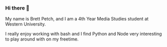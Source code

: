 ### Hi there 👋

My name is Brett Petch, and I am a 4th Year Media Studies student at Western University.

I really enjoy working with bash and I find Python and Node very interesting to play around with on my freetime.

<!---
brettpetch/brettpetch is a ✨ special ✨ repository because its `README.md` (this file) appears on your GitHub profile.
You can click the Preview link to take a look at your changes.



- 👋 Hi, I’m @brettpetch
- 👀 I’m interested in developing creative media solutions.
- 🌱 I’m currently learning Python Data Structures and Algorithms.
- 💞️ I’m looking to work on cool stuff.
- 📫 How to reach me: brettpetch@icloud.com
--->
